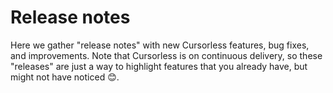 # Release notes

Here we gather "release notes" with new Cursorless features, bug fixes, and improvements. Note that Cursorless is on continuous delivery, so these "releases" are just a way to highlight features that you already have, but might not have noticed 😊.
